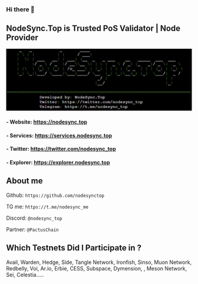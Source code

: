 ### Hi there 👋
## NodeSync.Top is Trusted PoS Validator | Node Provider

<img src="https://raw.githubusercontent.com/nodesynctop/nodesynctop/main/nodesync.jpg">

#### - Website: ​https://nodesync.top
#### - Services: https://services.nodesync.top
#### - Twitter: https://twitter.com/nodesync_top
#### - Explorer: https://explorer.nodesync.top
## About me
Github: `https://github.com/nodesynctop`

TG me: `https://t.me/nodesync_me`

Discord: `@nodesync_top`

Partner: `@PactusChain`

## Which Testnets Did I Participate in ?
Avail, Warden, Hedge, Side, Tangle Network, Ironfish, Sinso, Muon Network, Redbelly, Voi, Ar.io, Erbie, CESS, Subspace, Dymension, , Meson Network, Sei, Celestia.....
